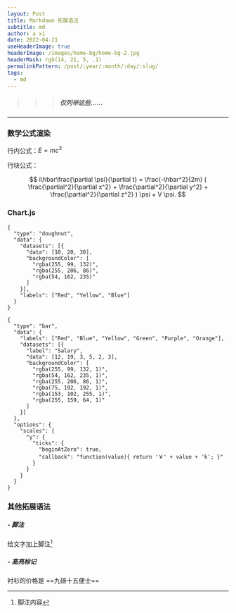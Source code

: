 ```yaml
---
layout: Post
title: Markdown 拓展语法
subtitle: md
author: a xi
date: 2022-04-21
useHeaderImage: true
headerImage: /images/home-bg/home-bg-2.jpg
headerMask: rgb(14, 21, 5, .1)
permalinkPattern: /post/:year/:month/:day/:slug/
tags:
  - md
---
```



>>>##### ***仅列举这些......***
 
---

### 数学公式渲染

行内公式：$E = mc^2$

行块公式：

$$
i\hbar\frac{\partial \psi}{\partial t} = \frac{-\hbar^2}{2m} ( \frac{\partial^2}{\partial x^2} + \frac{\partial^2}{\partial y^2} + \frac{\partial^2}{\partial z^2} ) \psi + V \psi.
$$


### Chart.js


```chart
{
  "type": "doughnut",
  "data": {
    "datasets": [{
      "data": [10, 20, 30],
      "backgroundColor": [
        "rgba(255, 99, 132)",
        "rgba(255, 206, 86)",
        "rgba(54, 162, 235)"
      ]
    }],
    "labels": ["Red", "Yellow", "Blue"]
  }
}
```

```chart
{
  "type": "bar",
  "data": {
    "labels": ["Red", "Blue", "Yellow", "Green", "Purple", "Orange"],
    "datasets": [{
      "label": "Salary",
      "data": [12, 19, 3, 5, 2, 3],
      "backgroundColor": [
        "rgba(255, 99, 132, 1)",
        "rgba(54, 162, 235, 1)",
        "rgba(255, 206, 86, 1)",
        "rgba(75, 192, 192, 1)",
        "rgba(153, 102, 255, 1)",
        "rgba(255, 159, 64, 1)"
      ]
    }]
  },
  "options": {
    "scales": {
      "y": {
        "ticks": {
          "beginAtZero": true,
          "callback": "function(value){ return '￥' + value + 'k'; }"
        }
      }
    }
  }
}
```

### 其他拓展语法

##### - 脚注

给文字加上脚注[^1]

[^1]: 脚注内容


##### - 高亮标记

衬衫的价格是 ==九磅十五便士==

